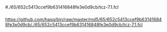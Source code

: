 #./65/652c5413ccef9b631416848fe3e0d9cb/tcz-7.1.fcl

###

https://github.com/hasq/bin/raw/master/md5/65/652c5413ccef9b631416848fe3e0d9cb/./65/652c5413ccef9b631416848fe3e0d9cb/tcz-7.1.fcl
